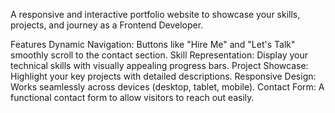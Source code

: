 A responsive and interactive portfolio website to showcase your skills, projects, and journey as a Frontend Developer.

Features
Dynamic Navigation: Buttons like "Hire Me" and "Let's Talk" smoothly scroll to the contact section.
Skill Representation: Display your technical skills with visually appealing progress bars.
Project Showcase: Highlight your key projects with detailed descriptions.
Responsive Design: Works seamlessly across devices (desktop, tablet, mobile).
Contact Form: A functional contact form to allow visitors to reach out easily.
